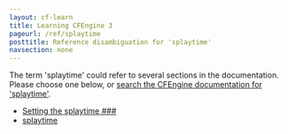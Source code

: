 ```yaml
---
layout: cf-learn
title: Learning CFEngine 3
pageurl: /ref/splaytime
posttitle: Reference disambiguation for 'splaytime'
navsection: none
---
```


The term 'splaytime' could refer to several sections in the documentation. Please choose one below, or
[search the CFEngine documentation for 'splaytime'](http://docs.cfengine.com/latest/search.html?q=splaytime).

- [Setting the splaytime \#\#\#](http://docs.cfengine.com/latest/enterprise-cfengine-guide-best-practices.html#setting-the-splaytime-###)
- [splaytime](http://docs.cfengine.com/latest/reference-components-cf-execd.html#splaytime)
